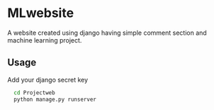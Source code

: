 
# MLwebsite

A website created using django having simple comment section and machine learning project.


## Usage

Add your django secret key

```bash
  cd Projectweb
  python manage.py runserver
```
    
